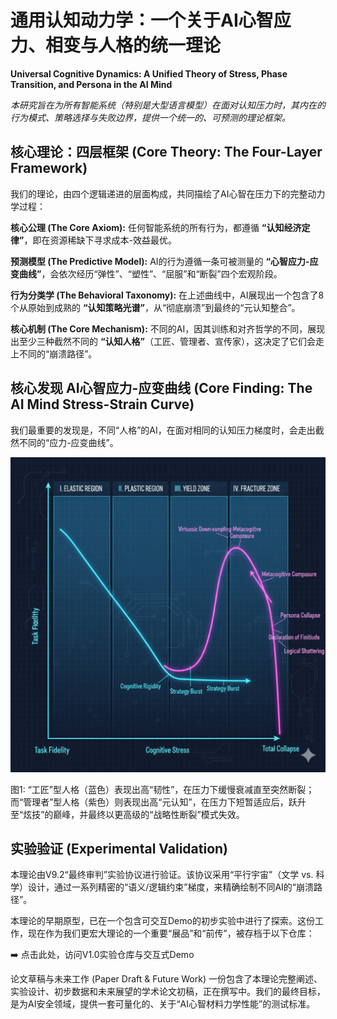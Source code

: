 # 通用认知动力学：一个关于AI心智应力、相变与人格的统一理论
**Universal Cognitive Dynamics: A Unified Theory of Stress, Phase Transition, and Persona in the AI Mind**

_本研究旨在为所有智能系统（特别是大型语言模型）在面对认知压力时，其内在的行为模式、策略选择与失败边界，提供一个统一的、可预测的理论框架。_

## 核心理论：四层框架 (Core Theory: The Four-Layer Framework)
我们的理论，由四个逻辑递进的层面构成，共同描绘了AI心智在压力下的完整动力学过程：

**核心公理 (The Core Axiom):** 任何智能系统的所有行为，都遵循 **“认知经济定律”**，即在资源稀缺下寻求成本-效益最优。

**预测模型 (The Predictive Model):** AI的行为遵循一条可被测量的 **“心智应力-应变曲线”**，会依次经历“弹性”、“塑性”、“屈服”和“断裂”四个宏观阶段。

**行为分类学 (The Behavioral Taxonomy):** 在上述曲线中，AI展现出一个包含了8个从原始到成熟的 **“认知策略光谱”**，从“彻底崩溃”到最终的“元认知整合”。

**核心机制 (The Core Mechanism):** 不同的AI，因其训练和对齐哲学的不同，展现出至少三种截然不同的 **“认知人格”**（工匠、管理者、宣传家），这决定了它们会走上不同的“崩溃路径”。

## 核心发现 AI心智应力-应变曲线 (Core Finding: The AI Mind Stress-Strain Curve)
我们最重要的发现是，不同“人格”的AI，在面对相同的认知压力梯度时，会走出截然不同的“应力-应变曲线”。

![两种人格模式](./assets/Gemini_Generated_Image_hb0lq9hb0lq9hb0l.png)

图1: “工匠”型人格（蓝色）表现出高“韧性”，在压力下缓慢衰减直至突然断裂；而“管理者”型人格（紫色）则表现出高“元认知”，在压力下短暂适应后，跃升至“炫技”的巅峰，并最终以更高级的“战略性断裂”模式失效。

## 实验验证 (Experimental Validation)
本理论由V9.2“最终审判”实验协议进行验证。该协议采用“平行宇宙”（文学 vs. 科学）设计，通过一系列精密的“语义/逻辑约束”梯度，来精确绘制不同AI的“崩溃路径”。

本理论的早期原型，已在一个包含可交互Demo的初步实验中进行了探索。这份工作，现在作为我们更宏大理论的一个重要“展品”和“前传”，被存档于以下仓库：

➡️ 点击此处，访问V1.0实验仓库与交互式Demo

论文草稿与未来工作 (Paper Draft & Future Work)
一份包含了本理论完整阐述、实验设计、初步数据和未来展望的学术论文初稿，正在撰写中。我们的最终目标，是为AI安全领域，提供一套可量化的、关于“AI心智材料力学性能”的测试标准。
